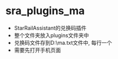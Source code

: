 # sra_plugins_ma

- StarRailAssistant的兑换码插件
- 整个文件夹放入plugins文件夹中
- 兑换码文件存到D:\ma.txt文件中, 每行一个
- 需要先打开手机页面

